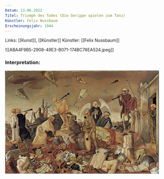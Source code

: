 ```yaml
---
Datum: 13.06.2022
Titel: Triumph des Todes (Die Gerippe spielen zum Tanz)
Künstler: Felix Nussbaum
Erscheinungsjahr: 1944
---
```

Links: [[Kunst]], [[Künstler]]
Künstler: [[Felix Nussbaum]]

![[ABA4F9B5-2908-49E3-B071-174BC76EA524.jpeg]]

### Interpretation:
<img src="/assets/ABA4F9B5-2908-49E3-B071-174BC76EA524.jpeg"/>